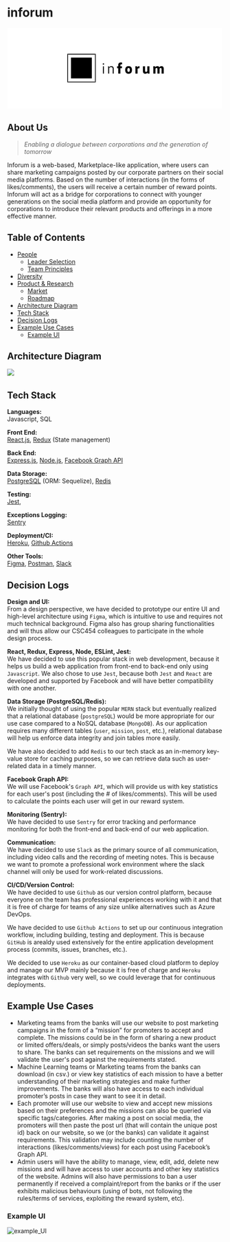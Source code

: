 # inforum

<img src="./logo.png" alt="Company logo"/>

## About Us
> *Enabling a dialogue between corporations and the generation of tomorrow*

Inforum is a web-based, Marketplace-like application, where users can share marketing campaigns posted by our corporate partners on their social media platforms. Based on the number of interactions (in the forms of likes/comments), the users will receive a certain number of reward points. Inforum will act as a bridge for corporations to connect with younger generations on the social media platform and provide an opportunity for corporations to introduce their relevant products and offerings in a more effective manner.

Table of Contents
---

- [People](./team/)
    - [Leader Selection](./team/leader_selection.md)
    - [Team Principles](./team/team_principles.md)
- [Diversity](./team/diversity.md)
- [Product & Research](./product_research/)
    - [Market](./product_research/market.md)
    - [Roadmap](./product_research/roadmap.md)
- [Architecture Diagram](#Architecture-Diagram)
- [Tech Stack](#Tech-Stack)
- [Decision Logs](#Decision-Logs)
- [Example Use Cases](#Example-Use-Cases)
    - [Example UI](#Example-UI)

## Architecture Diagram
![](https://user-images.githubusercontent.com/20623399/136843855-15ab6741-4249-4ea4-9e51-1ee43dfa7472.png)

## Tech Stack 
**Languages:** \
Javascript, SQL 

**Front End:** \
[React.js](https://reactjs.org/), [Redux](https://redux.js.org/) (State management) 

**Back End:**  \
[Express.js](https://expressjs.com/), [Node.js](https://nodejs.org/en/), [Facebook Graph API](https://developers.facebook.com/docs/graph-api/)

**Data Storage:** \
[PostgreSQL](https://www.postgresql.org/) (ORM: Sequelize), [Redis](https://redis.io/) 

**Testing:** \
[Jest](https://jestjs.io/), 

**Exceptions Logging:** \
[Sentry](https://sentry.io/welcome/) 

**Deployment/CI:** \
[Heroku](https://www.heroku.com/), [Github Actions](https://github.com/features/actions) 

**Other Tools:** \
[Figma](https://www.figma.com/), [Postman](https://www.postman.com/), [Slack](https://slack.com/)

## Decision Logs
**Design and UI:** \
From a design perspective, we have decided to prototype our entire UI and high-level architecture using `Figma`, which is intuitive to use and requires not much technical background. Figma also has group sharing functionalities and will thus allow our CSC454 colleagues to  participate in the whole design process.

**React, Redux, Express, Node, ESLint, Jest:** \
We have decided to use this popular stack in web development, because it helps us build a web application from front-end to back-end only using `Javascript`. 
We also chose to use `Jest`, because both `Jest` and `React` are developed and supported by Facebook and will have better compatibility with one another.

**Data Storage (PostgreSQL/Redis):** \
We initially thought of using the popular `MERN` stack but eventually realized that a relational database (`postgreSQL`) would be more appropriate for our use case compared to a NoSQL database (`MongoDB`). As our application requires many different tables (`user`, `mission`, `post`, etc.), relational database will help us enforce data integrity and join tables more easily. 

We have also decided to add `Redis` to our tech stack as an in-memory key-value store for caching purposes, so we can retrieve data such as user-related data in a timely manner.

**Facebook Graph API:** \
We will use Facebook's `Graph API`, which will provide us with key statistics for each user's post (including the # of likes/comments). This will be used to calculate the points each user will get in our reward system.

**Monitoring (Sentry):** \
We have decided to use `Sentry` for error tracking and performance monitoring for both the front-end and back-end of our web application.

**Communication:** \
We have decided to use `Slack` as the primary source of all communication, including video calls and the recording of meeting notes. This is because we want to promote a professional work environment where the slack channel will only be used for work-related discussions.

**CI/CD/Version Control:** \
We have decided to use `Github` as our version control platform, because everyone on the team has professional experiences working with it and that it is free of charge for teams of any size unlike alternatives such as Azure DevOps.

We have decided to use `Github Actions` to set up our continuous integration workflow, including building, testing and deployment. This is because `GitHub` is arealdy used extensively for the entire application development process (commits, issues, branches, etc.).

We decided to use `Heroku` as our container-based cloud platform to deploy and manage our MVP mainly because it is free of charge and `Heroku` integrates with `Github` very well, so we could leverage that for continuous deployments.


## Example Use Cases 
- Marketing teams from the banks will use our website to post marketing campaigns in the form of a “mission” for promoters to accept and complete. The missions could be in the form of  sharing a new product or limited offers/deals, or simply posts/videos the banks want the users to share. The banks can set requirements on the missions and we will validate the user's post against the requirements stated. 
- Machine Learning teams or Marketing teams from the banks can download (in csv.) or view key statistics of each mission to have a better understanding of their marketing strategies and make further improvements. The banks will also have access to each individual promoter’s posts in case they want to see it in detail.
- Each promoter will use our website to view and accept new missions based on their preferences and the missions can also be queried via specific tags/categories. After making a post on social media, the promoters will then paste the post url (that will contain the unique post id) back on our website, so we (or the banks) can validate it against requirements. This validation may include counting the number of interactions (likes/comments/views) for each post using Facebook’s Graph API.
- Admin users will have the ability to manage, view, edit, add, delete new missions and will have access to user accounts and other key statistics of the website. Admins will also have permissions to ban a user permanently if received a complaint/report from the banks or if the user exhibits malicious behaviours (using of bots, not following the rules/terms of services, exploiting the reward system, etc). 
<!-- 
- Each promoter can come on our website and redeem their points for rewards (i.e. Amazon Gift card) in our Reward Center. In terms of gift cards, they will receive a claim code on our website.
- Admin users will have the ability to manage, view, edit, add, delete new missions and will have access to user accounts and other key statistics of the website. Admins will also have permissions to ban a user permanently if received a complaint/report from the banks or if the user exhibits malicious behaviours (using of bots, not following the rules/terms of services, exploiting the reward system, etc). 
-->

### Example UI
![example_UI](https://user-images.githubusercontent.com/20623399/136848384-ca91fee9-b8e6-4e59-9dea-0b0a1e2cce79.png)




